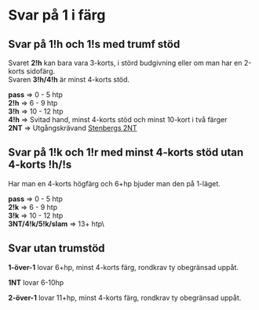 # Svar på 1 i färg

## Svar på 1!h och 1!s med trumf stöd

Svaret **2!h** kan bara vara 3-korts, i störd budgivning eller om man har en 2-korts sidofärg.\
Svaren **3!h/4!h** är minst 4-korts stöd.

**pass** ⇒ 0 - 5 htp\
**2!h** ⇒ 6 - 9 htp\
**3!h** ⇒ 10 - 12 htp\
**4!h** ⇒ Svitad hand, minst 4-korts stöd och minst 10-kort i två färger\
**2NT** ⇒ Utgångskrävand [Stenbergs 2NT](./konventioner/stenbergs.md)

## Svar på 1!k och 1!r med minst 4-korts stöd utan 4-korts !h/!s

Har man en 4-korts högfärg och 6+hp bjuder man den på 1-läget.

**pass** ⇒ 0 - 5 htp\
**2!k** ⇒ 6 - 9 htp\
**3!k** ⇒ 10 - 12 htp\
**3NT/4!k/5!k/slam** ⇒ 13+ htp\

## Svar utan trumstöd

**1-över-1** lovar 6+hp, minst 4-korts färg, rondkrav ty obegränsad uppåt.

**1NT** lovar 6-10hp

**2-över-1** lovar 11+hp, minst 4-korts färg, rondkrav ty obegränsad uppåt.
